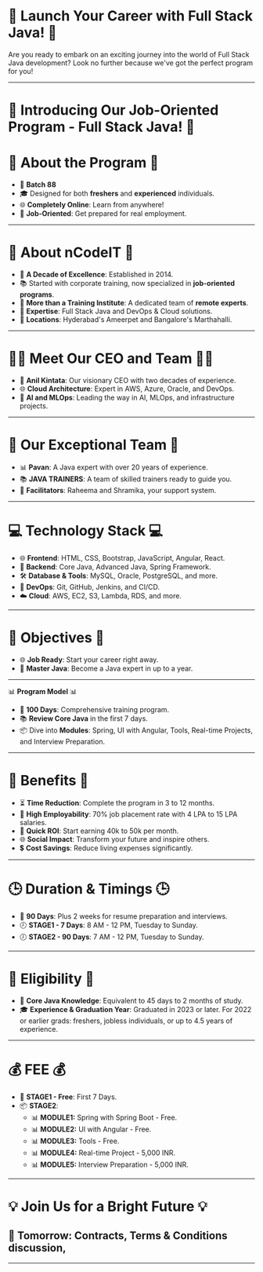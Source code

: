 
# 🚀 **Launch Your Career with Full Stack Java!** 🚀

Are you ready to embark on an exciting journey into the world of Full Stack Java development? Look no further because we've got the perfect program for you!

----
# 🌟 **Introducing Our Job-Oriented Program - Full Stack Java!** 🌟

# 🔹 **About the Program** 🔹

-   📅 **Batch 88**
-   🎓 Designed for both **freshers** and **experienced** individuals.
-   🌐 **Completely Online**: Learn from anywhere!
-   🤝 **Job-Oriented**: Get prepared for real employment.

---

# 🏢 **About nCodeIT** 🏢

-   📆 **A Decade of Excellence**: Established in 2014.
-   📚 Started with corporate training, now specialized in **job-oriented programs**.
-   💪 **More than a Training Institute**: A dedicated team of **remote experts**.
-   💼 **Expertise**: Full Stack Java and DevOps & Cloud solutions.
-   📍 **Locations**: Hyderabad's Ameerpet and Bangalore's Marthahalli.

---
# 👨‍💼 **Meet Our CEO and Team** 👨‍💼

-   🚀 **Anil Kintata**: Our visionary CEO with two decades of experience.
-   🌐 **Cloud Architecture**: Expert in AWS, Azure, Oracle, and DevOps.
-   🤖 **AI and MLOps**: Leading the way in AI, MLOps, and infrastructure projects.

---
# 👥 **Our Exceptional Team** 👥

-   📊 **Pavan**: A Java expert with over 20 years of experience.
-   📚 **JAVA TRAINERS**: A team of skilled trainers ready to guide you.
-   🤝 **Facilitators**: Raheema and Shramika, your support system.

---
# 💻 **Technology Stack** 💻

-   🌐 **Frontend**: HTML, CSS, Bootstrap, JavaScript, Angular, React.
-   💼 **Backend**: Core Java, Advanced Java, Spring Framework.
-   🛠️ **Database & Tools**: MySQL, Oracle, PostgreSQL, and more.
-   🚀 **DevOps**: Git, GitHub, Jenkins, and CI/CD.
-   ☁️ **Cloud**: AWS, EC2, S3, Lambda, RDS, and more.

---

# 🎯 **Objectives** 🎯

-   🌐 **Job Ready**: Start your career right away.
-   🚀 **Master Java**: Become a Java expert in up to a year.
----
📊 **Program Model** 📊

-   📆 **100 Days**: Comprehensive training program.
-   📚 **Review Core Java** in the first 7 days.
-   📦 Dive into **Modules**: Spring, UI with Angular, Tools, Real-time Projects, and Interview Preparation.

----
# 🌟 **Benefits** 🌟

-   ⏳ **Time Reduction**: Complete the program in 3 to 12 months.
-   💼 **High Employability**: 70% job placement rate with 4 LPA to 15 LPA salaries.
-   🚀 **Quick ROI**: Start earning 40k to 50k per month.
-   🌐 **Social Impact**: Transform your future and inspire others.
-   💲 **Cost Savings**: Reduce living expenses significantly.

----
# 🕒 **Duration & Timings** 🕒

-   📅 **90 Days**: Plus 2 weeks for resume preparation and interviews.
-   🕗 **STAGE1 - 7 Days**: 8 AM - 12 PM, Tuesday to Sunday.
-   🕖 **STAGE2 - 90 Days**: 7 AM - 12 PM, Tuesday to Sunday.

----
# 📝 **Eligibility** 📝

-   📌 **Core Java Knowledge**: Equivalent to 45 days to 2 months of study.
-   🎓 **Experience & Graduation Year**: Graduated in 2023 or later. For 2022 or earlier grads: freshers, jobless individuals, or up to 4.5 years of experience.

---
# 💰 **FEE** 💰

-   📅 **STAGE1 - Free**: First 7 Days.
-   📦 **STAGE2**:
    -   📊 **MODULE1:** Spring with Spring Boot - Free.
    -   📊 **MODULE2:** UI with Angular - Free.
    -   📊 **MODULE3:** Tools - Free.
    -   📊 **MODULE4:** Real-time Project - 5,000 INR.
    -   📊 **MODULE5:** Interview Preparation - 5,000 INR.

---
# 💡 **Join Us for a Bright Future** 💡

##  📆 **Tomorrow**: Contracts, Terms & Conditions discussion,
----
